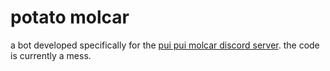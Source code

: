 # potato molcar
a bot developed specifically for the [pui pui molcar discord server](https://discord.gg/GWcsCdSg5n
).
the code is currently a mess.